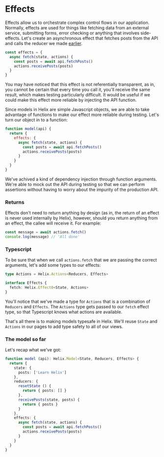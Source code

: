 # Effects

Effects allow us to orchestrate complex control flows in our application. Normally, effects are used for things like fetching data from an external service, submitting forms, error checking or anything that involves side-effects. Let's create an asynchronous effect that fetches posts from the API and calls the reducer we made [earlier](./Reducers.md).

```javascript
const effects = {
  async fetch(state, actions) {
    const posts = await api.fetchPosts()
    actions.receivePosts(posts)
  }
}
```

You may have noticed that this effect is not referentially transparent, as in, you cannot be certain that every time you call it, you'll receive the same result, which makes testing particularly difficult. It would be useful if we could make this effect more reliable by injecting the API function.

Since models in Helix are simple Javascript objects, we are able to take advantage of functions to make our effect more reliable during testing. Let's turn our object in to a function: 

```javascript
function model(api) {
  return {
    effects: {
      async fetch(state, actions) {
        const posts = await api.fetchPosts()
        actions.receivePosts(posts)
      }
    }
  }
}
```

We've achived a kind of dependency injection through function arguments. We're able to mock out the API during testing so that we can perform assertions without having to worry about the impurity of the production API.

### Returns

Effects don't need to return anything by design (as in, the return of an effect is never used internally by Helix), however, should you return anything from an effect, the callee will receive it. For example:

```javascript
const message = await actions.fetch()
console.log(message) // 'All done'
```

### Typescript

To be sure that when we call `actions.fetch` that we are passing the correct arguments, let's add some types to our effects:

```typescript
type Actions = Helix.Actions<Reducers, Effects>

interface Effects {
  fetch: Helix.Effect0<State, Actions>
}
```

You'll notice that we've made a type for `Actions` that is a combination of `Reducers` and `Effects`. The `Actions` type gets passed to our `fetch` effect type, so that Typescript knows what actions are available.

That's all there is to making models typesafe in Helix. We'll reuse `State` and `Actions` in our pages to add type safety to all of our views.

### The model so far

Let's recap what we've got:

```typescript
function model (api): Helix.Model<State, Reducers, Effects> {
  return {
    state: {
      posts: ['Learn Helix']
    },
    reducers: {
      resetState () {
        return { posts: [] }
      },
      receivePosts(state, posts) {
        return { posts }
      }
    },
    effects: {
      async fetch(state, actions) {
        const posts = await api.fetchPosts()
        actions.receivePosts(posts)
      }
    }
  }
}
```
